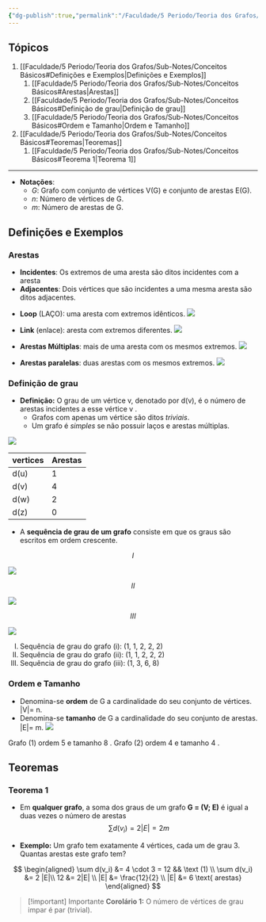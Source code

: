 ```yaml
---
{"dg-publish":true,"permalink":"/Faculdade/5 Periodo/Teoria dos Grafos/Sub-Notes/Conceitos Básicos/","tags":["grafos"]}
---
```


## Tópicos
1. [[Faculdade/5 Periodo/Teoria dos Grafos/Sub-Notes/Conceitos Básicos#Definições e Exemplos\|Definições e Exemplos]]
	1. [[Faculdade/5 Periodo/Teoria dos Grafos/Sub-Notes/Conceitos Básicos#Arestas\|Arestas]]
	2. [[Faculdade/5 Periodo/Teoria dos Grafos/Sub-Notes/Conceitos Básicos#Definição de grau\|Definição de grau]]
	3. [[Faculdade/5 Periodo/Teoria dos Grafos/Sub-Notes/Conceitos Básicos#Ordem e Tamanho\|Ordem e Tamanho]]
2. [[Faculdade/5 Periodo/Teoria dos Grafos/Sub-Notes/Conceitos Básicos#Teoremas\|Teoremas]]
	1. [[Faculdade/5 Periodo/Teoria dos Grafos/Sub-Notes/Conceitos Básicos#Teorema 1\|Teorema 1]]
---
- **Notações**:
	- *G*: Grafo com conjunto de vértices V(G) e conjunto de arestas E(G).
	- *n*: Número de vértices de G.
	- *m*: Número de arestas de G.

## Definições e Exemplos
### Arestas
- **Incidentes**: Os extremos de uma aresta são ditos incidentes com a aresta
- **Adjacentes**: Dois vértices que são incidentes a uma mesma aresta são ditos adjacentes.
<style> .container {font-family: sans-serif; text-align: center;} .button-wrapper button {z-index: 1;height: 40px; width: 100px; margin: 10px;padding: 5px;} .excalidraw .App-menu_top .buttonList { display: flex;} .excalidraw-wrapper { height: 800px; margin: 50px; position: relative;} :root[dir="ltr"] .excalidraw .layer-ui__wrapper .zen-mode-transition.App-menu_bottom--transition-left {transform: none;} </style><script src="https://cdn.jsdelivr.net/npm/react@17/umd/react.production.min.js"></script><script src="https://cdn.jsdelivr.net/npm/react-dom@17/umd/react-dom.production.min.js"></script><script type="text/javascript" src="https://cdn.jsdelivr.net/npm/@excalidraw/excalidraw@0/dist/excalidraw.production.min.js"></script><div id="Drawing_2024-03-17_1752.11.excalidraw.md1"></div><script>(function(){const InitialData={"type":"excalidraw","version":2,"source":"https://github.com/zsviczian/obsidian-excalidraw-plugin/releases/tag/2.0.25","elements":[{"type":"ellipse","version":227,"versionNonce":769668834,"isDeleted":false,"id":"m__w-3O2se0RxAF6xNKwY","fillStyle":"solid","strokeWidth":2,"strokeStyle":"solid","roughness":1,"opacity":100,"angle":0,"x":-225.83984593288878,"y":-206.55612529896217,"strokeColor":"#1e1e1e","backgroundColor":"transparent","width":21.455796767742868,"height":18.186031696330048,"seed":1934291802,"groupIds":["yT83nXoXPczJuJ79fJIJ9","AJ86x_kcttxh-PQo0oyQ-","K8IfWTH6Uyxbgnnjf_qfw","luMVKdjQXm3fAU-IusPFa"],"frameId":null,"roundness":{"type":2},"boundElements":[],"updated":1710791717407,"link":null,"locked":false},{"type":"text","version":222,"versionNonce":1217175614,"isDeleted":false,"id":"wPFhmt8e","fillStyle":"solid","strokeWidth":2,"strokeStyle":"solid","roughness":1,"opacity":100,"angle":0,"x":-221.5240003139031,"y":-191.30186387976903,"strokeColor":"#1e1e1e","backgroundColor":"transparent","width":11.3599853515625,"height":25,"seed":704523354,"groupIds":["yT83nXoXPczJuJ79fJIJ9","AJ86x_kcttxh-PQo0oyQ-","K8IfWTH6Uyxbgnnjf_qfw","luMVKdjQXm3fAU-IusPFa"],"frameId":null,"roundness":null,"boundElements":[],"updated":1710791717407,"link":null,"locked":false,"fontSize":20,"fontFamily":1,"text":"u","rawText":"u","textAlign":"left","verticalAlign":"top","containerId":null,"originalText":"u","lineHeight":1.25,"baseline":18},{"type":"line","version":335,"versionNonce":1278937762,"isDeleted":false,"id":"WNfo4mPj7oBzBueDPxkis","fillStyle":"solid","strokeWidth":2,"strokeStyle":"solid","roughness":1,"opacity":100,"angle":0,"x":-203.7890922958844,"y":-196.92512739767741,"strokeColor":"#1e1e1e","backgroundColor":"transparent","width":65.96520665238668,"height":1.081396830366998,"seed":1300629062,"groupIds":["yT83nXoXPczJuJ79fJIJ9","AJ86x_kcttxh-PQo0oyQ-","K8IfWTH6Uyxbgnnjf_qfw","luMVKdjQXm3fAU-IusPFa"],"frameId":null,"roundness":{"type":2},"boundElements":[],"updated":1710791717407,"link":null,"locked":false,"startBinding":null,"endBinding":null,"lastCommittedPoint":null,"startArrowhead":null,"endArrowhead":null,"points":[[0,0],[65.96520665238668,-1.081396830366998]]},{"type":"ellipse","version":236,"versionNonce":1892280446,"isDeleted":false,"id":"UodOMKIPxDMYplg-L6V_Z","fillStyle":"solid","strokeWidth":2,"strokeStyle":"solid","roughness":1,"opacity":100,"angle":0,"x":-136.30993008098395,"y":-206.44141950490697,"strokeColor":"#1e1e1e","backgroundColor":"transparent","width":16.869790553725124,"height":15.355834991211324,"seed":665602374,"groupIds":["yT83nXoXPczJuJ79fJIJ9","AJ86x_kcttxh-PQo0oyQ-","K8IfWTH6Uyxbgnnjf_qfw","luMVKdjQXm3fAU-IusPFa"],"frameId":null,"roundness":{"type":2},"boundElements":[],"updated":1710791717407,"link":null,"locked":false},{"type":"text","version":237,"versionNonce":1199924834,"isDeleted":false,"id":"z2Ve39ME","fillStyle":"solid","strokeWidth":2,"strokeStyle":"solid","roughness":1,"opacity":100,"angle":0,"x":-132.20062212558938,"y":-193.03209880835624,"strokeColor":"#1e1e1e","backgroundColor":"transparent","width":10.459991455078125,"height":25,"seed":2044071366,"groupIds":["yT83nXoXPczJuJ79fJIJ9","AJ86x_kcttxh-PQo0oyQ-","K8IfWTH6Uyxbgnnjf_qfw","luMVKdjQXm3fAU-IusPFa"],"frameId":null,"roundness":null,"boundElements":[],"updated":1710791717407,"link":null,"locked":false,"fontSize":20,"fontFamily":1,"text":"v","rawText":"v","textAlign":"left","verticalAlign":"top","containerId":null,"originalText":"v","lineHeight":1.25,"baseline":18},{"type":"text","version":223,"versionNonce":1790191806,"isDeleted":false,"id":"1gb5sA8i","fillStyle":"solid","strokeWidth":2,"strokeStyle":"solid","roughness":1,"opacity":100,"angle":0,"x":-178.26812709922334,"y":-230.01587040690748,"strokeColor":"#1e1e1e","backgroundColor":"transparent","width":10.939987182617188,"height":25,"seed":337262534,"groupIds":["yT83nXoXPczJuJ79fJIJ9","AJ86x_kcttxh-PQo0oyQ-","K8IfWTH6Uyxbgnnjf_qfw","luMVKdjQXm3fAU-IusPFa"],"frameId":null,"roundness":null,"boundElements":[],"updated":1710791717407,"link":null,"locked":false,"fontSize":20,"fontFamily":1,"text":"e","rawText":"e","textAlign":"left","verticalAlign":"top","containerId":null,"originalText":"e","lineHeight":1.25,"baseline":18},{"type":"text","version":213,"versionNonce":1754155554,"isDeleted":false,"id":"XakQxQmC","fillStyle":"solid","strokeWidth":2,"strokeStyle":"solid","roughness":1,"opacity":100,"angle":0,"x":-216.5149927300738,"y":-270.5338671433383,"strokeColor":"#2f9e44","backgroundColor":"transparent","width":99.41990661621094,"height":25,"seed":1173685126,"groupIds":["AJ86x_kcttxh-PQo0oyQ-","K8IfWTH6Uyxbgnnjf_qfw","luMVKdjQXm3fAU-IusPFa"],"frameId":null,"roundness":null,"boundElements":[],"updated":1710791717407,"link":null,"locked":false,"fontSize":20,"fontFamily":1,"text":"Incidentes","rawText":"Incidentes","textAlign":"left","verticalAlign":"top","containerId":null,"originalText":"Incidentes","lineHeight":1.25,"baseline":18},{"type":"text","version":272,"versionNonce":1709990142,"isDeleted":false,"id":"wqqgdaki","fillStyle":"solid","strokeWidth":2,"strokeStyle":"solid","roughness":1,"opacity":100,"angle":0,"x":-270.34246602337583,"y":-144.29286551155366,"strokeColor":"#1e1e1e","backgroundColor":"transparent","width":222.459716796875,"height":25,"seed":1009448646,"groupIds":["K8IfWTH6Uyxbgnnjf_qfw","luMVKdjQXm3fAU-IusPFa"],"frameId":null,"roundness":null,"boundElements":[],"updated":1710791717407,"link":null,"locked":false,"fontSize":20,"fontFamily":1,"text":" e   são incidentes a ","rawText":" e   são incidentes a ","textAlign":"left","verticalAlign":"top","containerId":null,"originalText":" e   são incidentes a ","lineHeight":1.25,"baseline":18},{"type":"text","version":382,"versionNonce":105166306,"isDeleted":false,"id":"ejGHugwA","fillStyle":"solid","strokeWidth":2,"strokeStyle":"solid","roughness":1,"opacity":100,"angle":0,"x":-281.34246602337583,"y":-144.29286551155366,"strokeColor":"#2f9e44","backgroundColor":"transparent","width":242.7596435546875,"height":25,"seed":1377714074,"groupIds":["K8IfWTH6Uyxbgnnjf_qfw","luMVKdjQXm3fAU-IusPFa"],"frameId":null,"roundness":null,"boundElements":[],"updated":1710791717407,"link":null,"locked":false,"fontSize":20,"fontFamily":1,"text":"u   v                  e","rawText":"u   v                  e","textAlign":"left","verticalAlign":"top","containerId":null,"originalText":"u   v                  e","lineHeight":1.25,"baseline":18},{"id":"z08tEvt2","type":"text","x":-224.33764424603208,"y":-85.78836632744594,"width":117.81988525390625,"height":25,"angle":0,"strokeColor":"#2f9e44","backgroundColor":"transparent","fillStyle":"solid","strokeWidth":2,"strokeStyle":"solid","roughness":1,"opacity":100,"groupIds":["v4VAWzy8oUKfev4y5uCaa","luMVKdjQXm3fAU-IusPFa"],"frameId":null,"roundness":null,"seed":1480202338,"version":226,"versionNonce":1978896702,"isDeleted":false,"boundElements":null,"updated":1710791717407,"link":null,"locked":false,"text":"Adjacentes ","rawText":"Adjacentes ","fontSize":20,"fontFamily":1,"textAlign":"left","verticalAlign":"top","baseline":18,"containerId":null,"originalText":"Adjacentes ","lineHeight":1.25},{"id":"oLidlY6Vd1eVHndOxSSCj","type":"ellipse","x":-210.33764424603208,"y":-11.788366327445942,"width":18.5,"height":17,"angle":0,"strokeColor":"#1e1e1e","backgroundColor":"transparent","fillStyle":"solid","strokeWidth":2,"strokeStyle":"solid","roughness":1,"opacity":100,"groupIds":["hVJpEgGu7rjWCICz7HNzW","v4VAWzy8oUKfev4y5uCaa","luMVKdjQXm3fAU-IusPFa"],"frameId":null,"roundness":{"type":2},"seed":348109922,"version":373,"versionNonce":1102555554,"isDeleted":false,"boundElements":null,"updated":1710791717407,"link":null,"locked":false},{"type":"ellipse","version":500,"versionNonce":371898750,"isDeleted":false,"id":"f1X5FWvk5hrRMXp7TT3yG","fillStyle":"solid","strokeWidth":2,"strokeStyle":"solid","roughness":1,"opacity":100,"angle":0,"x":-135.08764424603208,"y":4.711633672554058,"strokeColor":"#1e1e1e","backgroundColor":"transparent","width":18.5,"height":17,"seed":862545790,"groupIds":["hVJpEgGu7rjWCICz7HNzW","v4VAWzy8oUKfev4y5uCaa","luMVKdjQXm3fAU-IusPFa"],"frameId":null,"roundness":{"type":2},"boundElements":[],"updated":1710791717407,"link":null,"locked":false},{"type":"ellipse","version":474,"versionNonce":1108747618,"isDeleted":false,"id":"EZID2798LPl6lebk8UFgq","fillStyle":"solid","strokeWidth":2,"strokeStyle":"solid","roughness":1,"opacity":100,"angle":0,"x":-139.58764424603208,"y":-44.78836632744594,"strokeColor":"#1e1e1e","backgroundColor":"transparent","width":18.5,"height":17,"seed":1768518178,"groupIds":["hVJpEgGu7rjWCICz7HNzW","v4VAWzy8oUKfev4y5uCaa","luMVKdjQXm3fAU-IusPFa"],"frameId":null,"roundness":{"type":2},"boundElements":[],"updated":1710791717407,"link":null,"locked":false},{"id":"PNMX0VbipxCgLGH4BKhZO","type":"line","x":-195.83764424603208,"y":-10.288366327445942,"width":57.5,"height":24.5,"angle":0,"strokeColor":"#1e1e1e","backgroundColor":"transparent","fillStyle":"solid","strokeWidth":2,"strokeStyle":"solid","roughness":1,"opacity":100,"groupIds":["hVJpEgGu7rjWCICz7HNzW","v4VAWzy8oUKfev4y5uCaa","luMVKdjQXm3fAU-IusPFa"],"frameId":null,"roundness":{"type":2},"seed":1239108222,"version":264,"versionNonce":768793022,"isDeleted":false,"boundElements":null,"updated":1710791717407,"link":null,"locked":false,"points":[[0,0],[57.5,-24.5]],"lastCommittedPoint":null,"startBinding":null,"endBinding":null,"startArrowhead":null,"endArrowhead":null},{"type":"line","version":375,"versionNonce":1890527522,"isDeleted":false,"id":"m-2mjWmd0QFCYpKtEPvxk","fillStyle":"solid","strokeWidth":2,"strokeStyle":"solid","roughness":1,"opacity":100,"angle":0,"x":-190.3643547531148,"y":1.002768449059701,"strokeColor":"#1e1e1e","backgroundColor":"transparent","width":54.5,"height":12,"seed":744607074,"groupIds":["hVJpEgGu7rjWCICz7HNzW","v4VAWzy8oUKfev4y5uCaa","luMVKdjQXm3fAU-IusPFa"],"frameId":null,"roundness":{"type":2},"boundElements":[],"updated":1710791717407,"link":null,"locked":false,"startBinding":null,"endBinding":null,"lastCommittedPoint":null,"startArrowhead":null,"endArrowhead":null,"points":[[0,0],[54.5,12]]},{"id":"KCsn2p8b","type":"text","x":-174.33764424603208,"y":-53.78836632744594,"width":16.179977416992188,"height":25,"angle":0,"strokeColor":"#1e1e1e","backgroundColor":"transparent","fillStyle":"solid","strokeWidth":2,"strokeStyle":"solid","roughness":1,"opacity":100,"groupIds":["hVJpEgGu7rjWCICz7HNzW","v4VAWzy8oUKfev4y5uCaa","luMVKdjQXm3fAU-IusPFa"],"frameId":null,"roundness":null,"seed":524773630,"version":246,"versionNonce":336392702,"isDeleted":false,"boundElements":null,"updated":1710791717407,"link":null,"locked":false,"text":"e´","rawText":"e´","fontSize":20,"fontFamily":1,"textAlign":"left","verticalAlign":"top","baseline":18,"containerId":null,"originalText":"e´","lineHeight":1.25},{"id":"9AKS8btf","type":"text","x":-169.83764424603208,"y":7.211633672554058,"width":10.939987182617188,"height":25,"angle":0,"strokeColor":"#1e1e1e","backgroundColor":"transparent","fillStyle":"solid","strokeWidth":2,"strokeStyle":"solid","roughness":1,"opacity":100,"groupIds":["hVJpEgGu7rjWCICz7HNzW","v4VAWzy8oUKfev4y5uCaa","luMVKdjQXm3fAU-IusPFa"],"frameId":null,"roundness":null,"seed":147591102,"version":199,"versionNonce":888255714,"isDeleted":false,"boundElements":null,"updated":1710791717407,"link":null,"locked":false,"text":"e","rawText":"e","fontSize":20,"fontFamily":1,"textAlign":"left","verticalAlign":"top","baseline":18,"containerId":null,"originalText":"e","lineHeight":1.25},{"id":"HxK9kOVq","type":"text","x":-227.83764424603208,"y":-7.788366327445942,"width":11.3599853515625,"height":25,"angle":0,"strokeColor":"#1e1e1e","backgroundColor":"transparent","fillStyle":"solid","strokeWidth":2,"strokeStyle":"solid","roughness":1,"opacity":100,"groupIds":["hVJpEgGu7rjWCICz7HNzW","v4VAWzy8oUKfev4y5uCaa","luMVKdjQXm3fAU-IusPFa"],"frameId":null,"roundness":null,"seed":428905186,"version":267,"versionNonce":333054526,"isDeleted":false,"boundElements":null,"updated":1710791717407,"link":null,"locked":false,"text":"u","rawText":"u","fontSize":20,"fontFamily":1,"textAlign":"left","verticalAlign":"top","baseline":18,"containerId":null,"originalText":"u","lineHeight":1.25},{"id":"eaLXljUF","type":"text","x":-271.8376442460321,"y":46.71163367255406,"width":214.25973510742188,"height":25,"angle":0,"strokeColor":"#1e1e1e","backgroundColor":"transparent","fillStyle":"solid","strokeWidth":2,"strokeStyle":"solid","roughness":1,"opacity":100,"groupIds":["v4VAWzy8oUKfev4y5uCaa","luMVKdjQXm3fAU-IusPFa"],"frameId":null,"roundness":null,"seed":1983866622,"version":374,"versionNonce":812435618,"isDeleted":false,"boundElements":null,"updated":1710791717407,"link":null,"locked":false,"text":"  e   são adjacentes","rawText":"  e   são adjacentes","fontSize":20,"fontFamily":1,"textAlign":"left","verticalAlign":"top","baseline":18,"containerId":null,"originalText":"  e   são adjacentes","lineHeight":1.25},{"id":"hd9ojiZj","type":"text","x":-271.3376442460321,"y":47.21163367255406,"width":57.11991882324219,"height":25,"angle":0,"strokeColor":"#2f9e44","backgroundColor":"transparent","fillStyle":"solid","strokeWidth":2,"strokeStyle":"solid","roughness":1,"opacity":100,"groupIds":["v4VAWzy8oUKfev4y5uCaa","luMVKdjQXm3fAU-IusPFa"],"frameId":null,"roundness":null,"seed":1582856674,"version":289,"versionNonce":1880820350,"isDeleted":false,"boundElements":null,"updated":1710791717407,"link":null,"locked":false,"text":"e   e´","rawText":"e   e´","fontSize":20,"fontFamily":1,"textAlign":"left","verticalAlign":"top","baseline":18,"containerId":null,"originalText":"e   e´","lineHeight":1.25},{"type":"text","version":312,"versionNonce":2060412002,"isDeleted":false,"id":"lGDBrsO1","fillStyle":"solid","strokeWidth":2,"strokeStyle":"solid","roughness":1,"opacity":100,"angle":0,"x":-267.71746602337583,"y":-119.28836632744594,"strokeColor":"#2f9e44","backgroundColor":"transparent","width":211.81968688964844,"height":25,"seed":614997666,"groupIds":["jULvgpI_jw0I4GRtIO2Nb","luMVKdjQXm3fAU-IusPFa"],"frameId":null,"roundness":null,"boundElements":[],"updated":1710791717407,"link":null,"locked":false,"fontSize":20,"fontFamily":1,"text":"u   v                ","rawText":"u   v                ","textAlign":"left","verticalAlign":"top","containerId":null,"originalText":"u   v                ","lineHeight":1.25,"baseline":18},{"type":"text","version":428,"versionNonce":1737558718,"isDeleted":false,"id":"G7BTDzJF","fillStyle":"solid","strokeWidth":2,"strokeStyle":"solid","roughness":1,"opacity":100,"angle":0,"x":-259.0675026444696,"y":-120.28836632744594,"strokeColor":"#1e1e1e","backgroundColor":"transparent","width":214.25973510742188,"height":25,"seed":1045650494,"groupIds":["giOkxg_aoKh7L4yrSlfC3","luMVKdjQXm3fAU-IusPFa"],"frameId":null,"roundness":null,"boundElements":[],"updated":1710791717407,"link":null,"locked":false,"fontSize":20,"fontFamily":1,"text":" e   são adjacentes ","rawText":" e   são adjacentes ","textAlign":"left","verticalAlign":"top","containerId":null,"originalText":" e   são adjacentes ","lineHeight":1.25,"baseline":18}],"appState":{"theme":"dark","viewBackgroundColor":"#ffffff","currentItemStrokeColor":"#2f9e44","currentItemBackgroundColor":"transparent","currentItemFillStyle":"solid","currentItemStrokeWidth":2,"currentItemStrokeStyle":"solid","currentItemRoughness":1,"currentItemOpacity":100,"currentItemFontFamily":1,"currentItemFontSize":20,"currentItemTextAlign":"left","currentItemStartArrowhead":null,"currentItemEndArrowhead":"arrow","scrollX":462.8376442460321,"scrollY":356.53836632744594,"zoom":{"value":2},"currentItemRoundness":"round","gridSize":null,"gridColor":{"Bold":"#C9C9C9FF","Regular":"#EDEDEDFF"},"currentStrokeOptions":null,"previousGridSize":null,"frameRendering":{"enabled":true,"clip":true,"name":true,"outline":true}},"files":{}};InitialData.scrollToContent=true;App=()=>{const e=React.useRef(null),t=React.useRef(null),[n,i]=React.useState({width:void 0,height:void 0});return React.useEffect(()=>{i({width:t.current.getBoundingClientRect().width,height:t.current.getBoundingClientRect().height});const e=()=>{i({width:t.current.getBoundingClientRect().width,height:t.current.getBoundingClientRect().height})};return window.addEventListener("resize",e),()=>window.removeEventListener("resize",e)},[t]),React.createElement(React.Fragment,null,React.createElement("div",{className:"excalidraw-wrapper",ref:t},React.createElement(ExcalidrawLib.Excalidraw,{ref:e,width:n.width,height:n.height,initialData:InitialData,viewModeEnabled:!0,zenModeEnabled:!0,gridModeEnabled:!1})))},excalidrawWrapper=document.getElementById("Drawing_2024-03-17_1752.11.excalidraw.md1");ReactDOM.render(React.createElement(App),excalidrawWrapper);})();</script>

- **Loop** (LAÇO): uma aresta com extremos idênticos.
![](https://i.imgur.com/XMeXXkM.png)
- **Link** (enlace): aresta com extremos diferentes.
![](https://i.imgur.com/HnYrJJx.png)
- **Arestas Múltiplas**: mais de uma aresta com os mesmos extremos. 
![](https://i.imgur.com/8wKVP0F.png)

- **Arestas paralelas**: duas arestas com os mesmos extremos.
![](https://i.imgur.com/8t3gPix.png)

### Definição de grau
- **Definição:** O grau de um vértice v, denotado por d(v), é o número de arestas incidentes a esse vértice v .
	- Grafos com apenas um vértice são ditos *triviais*.
	- Um grafo é *simples* se não possuir laços e arestas múltiplas. 
	
![](https://i.imgur.com/PS0X9wE.png)

| vertices | Arestas |
| -------- | ------- |
| d(u)     | 1       |
| d(v)     | 4       |
| d(w)     | 2       |
| d(z)     | 0        |


- A **sequência de grau de um grafo** consiste em que os graus são escritos em ordem crescente.

$$
I
$$

![](https://i.imgur.com/sICkvTY.png)

$$
II
$$

![](https://i.imgur.com/l6Ic04A.png)

$$
III
$$

![](https://i.imgur.com/Useg3BA.png)

<ol type="A" style="list-style-type:upper-roman;">
<li>Sequência de grau do grafo (i):  (1, 1, 2, 2, 2)</li>
<li>Sequência de grau do grafo (ii): (1, 1, 2, 2, 2)</li>
<li>Sequência de grau do grafo (iii):  (1, 3, 6, 8)</li>
</ol>

### Ordem e Tamanho

- Denomina-se **ordem** de G a cardinalidade do seu conjunto de vértices. |V|= n.
- Denomina-se **tamanho** de G a cardinalidade do seu conjunto de arestas. |E|= m.
![](https://i.imgur.com/0Hdmh4R.png)

Grafo (1) ordem  5       e tamanho     8   . 
Grafo (2) ordem    4     e tamanho     4    .



## Teoremas
### Teorema 1
- Em **qualquer grafo**, a soma dos graus de um grafo **G = (V; E)** é igual a duas vezes o número de arestas
$$ \sum d(v_i) = 2 |E| = 2m$$

- **Exemplo:** Um grafo tem exatamente 4 vértices,  cada um de grau 3. Quantas arestas este grafo tem?

$$
\begin{aligned}
 \sum d(v_i) &= 4 \cdot 3 = 12  && \text (1)  \\
    \sum d(v_i) &= 2 |E|\\
    12     &= 2|E|        \\
    |E|     &= \frac{12}{2} \\
    |E| &= 6 \text{ arestas}
\end{aligned}
$$

> [!important] Importante
> **Corolário 1:** O número de vértices de grau impar é par (trivial). 

